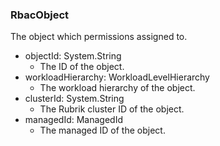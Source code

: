 ### RbacObject
The object which permissions assigned to.

- objectId: System.String
  - The ID of the object.
- workloadHierarchy: WorkloadLevelHierarchy
  - The workload hierarchy of the object.
- clusterId: System.String
  -  The Rubrik cluster ID of the object.
- managedId: ManagedId
  - The managed ID of the object.
